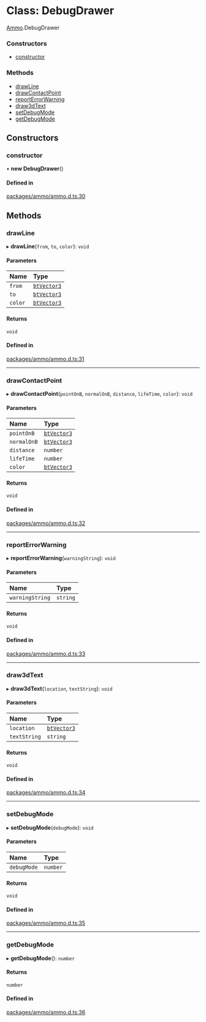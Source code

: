 # Class: DebugDrawer

[Ammo](../modules/Ammo.md).DebugDrawer

### Constructors

- [constructor](Ammo.DebugDrawer.md#constructor)

### Methods

- [drawLine](Ammo.DebugDrawer.md#drawline)
- [drawContactPoint](Ammo.DebugDrawer.md#drawcontactpoint)
- [reportErrorWarning](Ammo.DebugDrawer.md#reporterrorwarning)
- [draw3dText](Ammo.DebugDrawer.md#draw3dtext)
- [setDebugMode](Ammo.DebugDrawer.md#setdebugmode)
- [getDebugMode](Ammo.DebugDrawer.md#getdebugmode)

## Constructors

### constructor

• **new DebugDrawer**()

#### Defined in

[packages/ammo/ammo.d.ts:30](https://github.com/Orillusion/orillusion/blob/main/packages/ammo/ammo.d.ts#L30)

## Methods

### drawLine

▸ **drawLine**(`from`, `to`, `color`): `void`

#### Parameters

| Name | Type |
| :------ | :------ |
| `from` | [`btVector3`](Ammo.btVector3.md) |
| `to` | [`btVector3`](Ammo.btVector3.md) |
| `color` | [`btVector3`](Ammo.btVector3.md) |

#### Returns

`void`

#### Defined in

[packages/ammo/ammo.d.ts:31](https://github.com/Orillusion/orillusion/blob/main/packages/ammo/ammo.d.ts#L31)

___

### drawContactPoint

▸ **drawContactPoint**(`pointOnB`, `normalOnB`, `distance`, `lifeTime`, `color`): `void`

#### Parameters

| Name | Type |
| :------ | :------ |
| `pointOnB` | [`btVector3`](Ammo.btVector3.md) |
| `normalOnB` | [`btVector3`](Ammo.btVector3.md) |
| `distance` | `number` |
| `lifeTime` | `number` |
| `color` | [`btVector3`](Ammo.btVector3.md) |

#### Returns

`void`

#### Defined in

[packages/ammo/ammo.d.ts:32](https://github.com/Orillusion/orillusion/blob/main/packages/ammo/ammo.d.ts#L32)

___

### reportErrorWarning

▸ **reportErrorWarning**(`warningString`): `void`

#### Parameters

| Name | Type |
| :------ | :------ |
| `warningString` | `string` |

#### Returns

`void`

#### Defined in

[packages/ammo/ammo.d.ts:33](https://github.com/Orillusion/orillusion/blob/main/packages/ammo/ammo.d.ts#L33)

___

### draw3dText

▸ **draw3dText**(`location`, `textString`): `void`

#### Parameters

| Name | Type |
| :------ | :------ |
| `location` | [`btVector3`](Ammo.btVector3.md) |
| `textString` | `string` |

#### Returns

`void`

#### Defined in

[packages/ammo/ammo.d.ts:34](https://github.com/Orillusion/orillusion/blob/main/packages/ammo/ammo.d.ts#L34)

___

### setDebugMode

▸ **setDebugMode**(`debugMode`): `void`

#### Parameters

| Name | Type |
| :------ | :------ |
| `debugMode` | `number` |

#### Returns

`void`

#### Defined in

[packages/ammo/ammo.d.ts:35](https://github.com/Orillusion/orillusion/blob/main/packages/ammo/ammo.d.ts#L35)

___

### getDebugMode

▸ **getDebugMode**(): `number`

#### Returns

`number`

#### Defined in

[packages/ammo/ammo.d.ts:36](https://github.com/Orillusion/orillusion/blob/main/packages/ammo/ammo.d.ts#L36)
